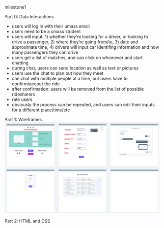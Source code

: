 milestone1

Part 0: Data Interactions
- users will log in with their umass email
- users need to be a umass student
- users will input: 1) whether they’re looking for a driver, or looking to drive a passenger, 2) where they’re going from/to, 3) date and approximate time, 4) drivers will input car identifing information and how many passengers they can drive
- users get a list of matches, and can click on whomever and start chatting
- during chat, users can send location as well as text or pictures
- users use the chat to plan out how they meet
- can chat with multiple people at a time, but users have to confirm/accpet the ride
- after confirmation: users will be removed from the list of possible ridesharers
- rate users
- obviously the process can be repeated, and users can edit their inputs for a different place/time/etc

Part 1: Wireframes
![very rough wireframe](https://github.com/ymekky/cs326-final-vav/blob/main/docs/rough_wireframe.png)

Part 2: HTML and CSS
